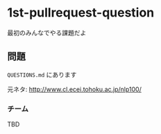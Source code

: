 # 1st-pullrequest-question

最初のみんなでやる課題だよ

## 問題

`QUESTIONS.md` にあります

元ネタ: http://www.cl.ecei.tohoku.ac.jp/nlp100/

### チーム

TBD
